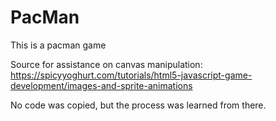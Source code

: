 # PacMan
This is a pacman game

Source for assistance on canvas manipulation: 
https://spicyyoghurt.com/tutorials/html5-javascript-game-development/images-and-sprite-animations

No code was copied, but the process was learned from there.
